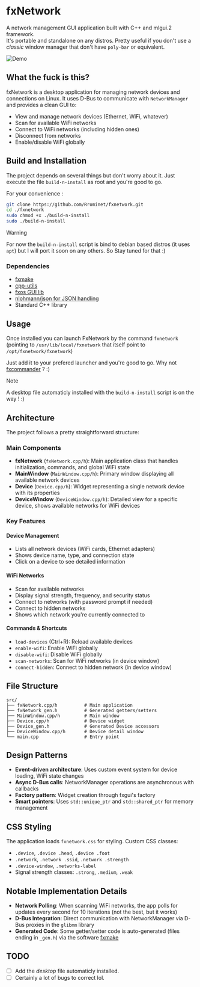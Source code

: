 # fxNetwork

A network management GUI application built with C++ and mlgui.2 framework.  
It's portable and standalone on any distros. Pretty useful if you don't use a *classic* window manager that don't have `poly-bar` or equivalent.

![Demo](https://motion-live.com/fxos/data/fxcommander-demo.gif)

## What the fuck is this?

fxNetwork is a desktop application for managing network devices and connections on Linux. It uses D-Bus to communicate with `NetworkManager` and provides a clean GUI to:

- View and manage network devices (Ethernet, WiFi, whatever)
- Scan for available WiFi networks
- Connect to WiFi networks (including hidden ones)
- Disconnect from networks
- Enable/disable WiFi globally

## Build and Installation

The project depends on several things but don't worry about it. 
Just execute the file `build-n-install` as root and you're good to go. 

For your convenience : 
```bash
git clone https://github.com/Rrominet/fxnetwork.git
cd ./fxnetwork
sudo chmod +x ./build-n-install
sudo ./build-n-install
```
> [!WARNING]
> For now the `build-n-install` script is bind to debian based distros (it uses `apt`) but I will port it soon on any others.
> So Stay tuned for that :)

### Dependencies

- [fxmake](https://github.com/Rrominet/py-utils/tree/main/build)
- [cpp-utils](https://github.com/Rrominet/cpp-utils)
- [fxos GUI lib](https://github.com/Rrominet/fxos_gui-lib)
- [nlohmann/json for JSON handling](https://github.com/nlohmann/json)
- Standard C++ library


## Usage 

Once installed you can launch FxNetwork by the command `fxnetwork` (pointing to `/usr/lib/local/fxnetwork` that itself point to `/opt/fxnetwork/fxnetwork`)

Just add it to your prefered launcher and you're good to go.
Why not [fxcommander](https://github.com/Rrominet/fxcommander.git) ? :)

> [!NOTE]
> A desktop file automaticly installed with the `build-n-install` script is on the way ! :)

## Architecture

The project follows a pretty straightforward structure:

### Main Components

- **fxNetwork** (`fxNetwork.cpp/h`): Main application class that handles initialization, commands, and global WiFi state
- **MainWindow** (`MainWindow.cpp/h`): Primary window displaying all available network devices
- **Device** (`Device.cpp/h`): Widget representing a single network device with its properties
- **DeviceWindow** (`DeviceWindow.cpp/h`): Detailed view for a specific device, shows available networks for WiFi devices

### Key Features

#### Device Management
- Lists all network devices (WiFi cards, Ethernet adapters)
- Shows device name, type, and connection state
- Click on a device to see detailed information

#### WiFi Networks
- Scan for available networks
- Display signal strength, frequency, and security status
- Connect to networks (with password prompt if needed)
- Connect to hidden networks
- Shows which network you're currently connected to

#### Commands & Shortcuts
- `load-devices` (Ctrl+R): Reload available devices
- `enable-wifi`: Enable WiFi globally
- `disable-wifi`: Disable WiFi globally
- `scan-networks`: Scan for WiFi networks (in device window)
- `connect-hidden`: Connect to hidden network (in device window)

## File Structure

```
src/
├── fxNetwork.cpp/h          # Main application
├── fxNetwork_gen.h          # Generated getters/setters
├── MainWindow.cpp/h         # Main window
├── Device.cpp/h             # Device widget
├── Device_gen.h             # Generated Device accessors
├── DeviceWindow.cpp/h       # Device detail window
└── main.cpp                 # Entry point
```

## Design Patterns

- **Event-driven architecture**: Uses custom event system for device loading, WiFi state changes
- **Async D-Bus calls**: NetworkManager operations are asynchronous with callbacks
- **Factory pattern**: Widget creation through fxgui's factory
- **Smart pointers**: Uses `std::unique_ptr` and `std::shared_ptr` for memory management

## CSS Styling

The application loads `fxnetwork.css` for styling. Custom CSS classes:
- `.device`, `.device .head`, `.device .foot`
- `.network`, `.network .ssid`, `.network .strength`
- `.device-window`, `.networks-label`
- Signal strength classes: `.strong`, `.medium`, `.weak`

## Notable Implementation Details

- **Network Polling**: When scanning WiFi networks, the app polls for updates every second for 10 iterations (not the best, but it works)
- **D-Bus Integration**: Direct communication with NetworkManager via D-Bus proxies in the `glibmm` library
- **Generated Code**: Some getter/setter code is auto-generated (files ending in `_gen.h`) via the software [fxmake]()


## TODO

 - [ ] Add the *desktop* file automaticly installed.
 - [ ] Certainly a lot of bugs to correct lol.
